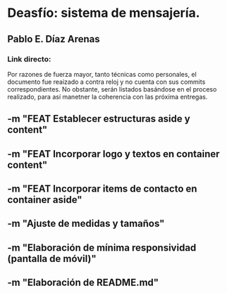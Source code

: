 # Deasfío: sistema de mensajería.
## Pablo E. Díaz Arenas

### Link directo:

Por razones de fuerza mayor, tanto técnicas como personales, el documento fue reaizado a contra reloj y no cuenta con sus commits correspondientes. No obstante, serán listados basándose en el proceso realizado, para así manetner la coherencia con las próxima entregas.

## -m "FEAT Establecer estructuras aside y content"
## -m "FEAT Incorporar logo y textos en container content"
## -m "FEAT Incorporar items de contacto en container aside"
## -m "Ajuste de medidas y tamaños"
## -m "Elaboración de mínima responsividad (pantalla de móvil)"
## -m "Elaboración de README.md"